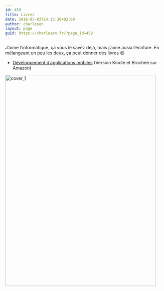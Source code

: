 ```yaml
---
id: 459
title: Livres
date: 2018-05-03T14:13:30+02:00
author: charlesen
layout: page
guid: https://charlesen.fr/?page_id=459
---
```

J&rsquo;aime l&rsquo;informatique, ça vous le savez déjà, mais j&rsquo;aime aussi l&rsquo;écriture. En mélangeant un peu les deux, ça peut donner des livres 😉

  * [Développement d’applications mobiles](https://www.amazon.fr/D%C3%A9veloppement-dapplications-mobiles-avec-Ionic-ebook/dp/B07CRKNGCC/ref=sr_1_3?s=books&ie=UTF8&qid=1525169449&sr=1-3&keywords=ionic) (Version Kindle et Brochée sur Amazon)

<a href="https://www.amazon.fr/D%C3%A9veloppement-dapplications-mobiles-avec-Ionic-ebook/dp/B07CRKNGCC/ref=la_B07CS13J3V_1_1?s=books&ie=UTF8&qid=1525349646&sr=1-1" target="_blank" rel="noopener"><img loading="lazy" class="alignnone size-full wp-image-448" src="https://charlesen.fr/wp-content/uploads/2018/05/cover_1.png" alt="cover_1" width="480" height="672" /></a>